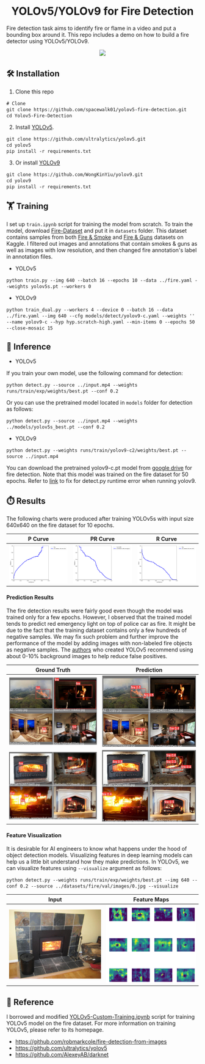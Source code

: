 <h1 align="center"><span>YOLOv5/YOLOv9 for Fire Detection</span></h1>

Fire detection task aims to identify fire or flame in a video and put a bounding box around it. This repo includes a demo on how to build a fire detector using YOLOv5/YOLOv9. 

<p align="center">
  <img src="results/result.gif" />
</p>

## 🛠️ Installation
1. Clone this repo 
``` shell
# Clone
git clone https://github.com/spacewalk01/yolov5-fire-detection.git
cd Yolov5-Fire-Detection
```

2. Install [YOLOv5](https://github.com/ultralytics/yolov5). 
``` shell
git clone https://github.com/ultralytics/yolov5.git 
cd yolov5
pip install -r requirements.txt
```

3. Or install [YOLOv9](https://github.com/WongKinYiu/yolov9.git)
``` shell
git clone https://github.com/WongKinYiu/yolov9.git
cd yolov9
pip install -r requirements.txt
```

## 🏋️ Training
I set up ```train.ipynb``` script for training the model from scratch. To train the model, download [Fire-Dataset](https://drive.google.com/file/d/1TQKA9nzo0BVwtmojmSusDt5j02KWzIu9/view?usp=sharing) and put it in ```datasets``` folder. This dataset contains samples from both [Fire & Smoke](https://www.kaggle.com/dataclusterlabs/fire-and-smoke-dataset) and [Fire & Guns](https://www.kaggle.com/atulyakumar98/fire-and-gun-dataset) datasets on Kaggle. I filtered out images and annotations that contain smokes & guns as well as images with low resolution, and then changed fire annotation's label in annotation files.

- YOLOv5
```
python train.py --img 640 --batch 16 --epochs 10 --data ../fire.yaml --weights yolov5s.pt --workers 0
```

- YOLOv9
```
python train_dual.py --workers 4 --device 0 --batch 16 --data ../fire.yaml --img 640 --cfg models/detect/yolov9-c.yaml --weights '' --name yolov9-c --hyp hyp.scratch-high.yaml --min-items 0 --epochs 50 --close-mosaic 15
```

## 🌱 Inference

- YOLOv5
  
If you train your own model, use the following command for detection:
``` shell
python detect.py --source ../input.mp4 --weights runs/train/exp/weights/best.pt --conf 0.2
```
Or you can use the pretrained model located in ```models``` folder for detection as follows:
``` shell
python detect.py --source ../input.mp4 --weights ../models/yolov5s_best.pt --conf 0.2
```

- YOLOv9

``` shell
python detect.py --weights runs/train/yolov9-c2/weights/best.pt --source ../input.mp4
```

You can download the pretrained yolov9-c.pt model from [google drive](https://drive.google.com/file/d/1nV5C3dbc_Q3CoczHaERTojr78-SFPdMI/view?usp=sharing) for fire detection. Note that this model was trained on the fire dataset for 50 epochs. Refer to [link](https://github.com/WongKinYiu/yolov9/issues/162) to fix for detect.py runtime error when running yolov9.

## ⏱️ Results
The following charts were produced after training YOLOv5s with input size 640x640 on the fire dataset for 10 epochs.

| P Curve | PR Curve | R Curve |
| :-: | :-: | :-: |
| ![](results/P_curve.png) | ![](results/PR_curve.png) | ![](results/R_curve.png) |

#### Prediction Results
The fire detection results were fairly good even though the model was trained only for a few epochs. However, I observed that the trained model tends to predict red emergency light on top of police car as fire. It might be due to the fact that the training dataset contains only a few hundreds of negative samples. We may fix such problem and further improve the performance of the model by adding images with non-labeled fire objects as negative samples. The [authors](https://github.com/ultralytics/yolov5/wiki/Tips-for-Best-Training-Results) who created YOLOv5 recommend using about 0-10% background images to help reduce false positives. 

| Ground Truth | Prediction | 
| :-: | :-: |
| ![](results/val_batch2_labels_1.jpg) | ![](results/val_batch2_pred_1.jpg) |
| ![](results/val_batch2_labels_2.jpg) | ![](results/val_batch2_pred_2.jpg) | 

#### Feature Visualization
It is desirable for AI engineers to know what happens under the hood of object detection models. Visualizing features in deep learning models can help us a little bit understand how they make predictions. In YOLOv5, we can visualize features using ```--visualize``` argument as follows:

```
python detect.py --weights runs/train/exp/weights/best.pt --img 640 --conf 0.2 --source ../datasets/fire/val/images/0.jpg --visualize
```

| Input | Feature Maps | 
| :-: | :-: |
| ![](results/004dec94c5de631f.jpg) | ![](results/stage23_C3_features.png) |

## 🔗 Reference
I borrowed and modified [YOLOv5-Custom-Training.ipynb](https://github.com/ultralytics/yolov5/wiki/Train-Custom-Data) script for training YOLOv5 model on the fire dataset. For more information on training YOLOv5, please refer to its homepage.
* https://github.com/robmarkcole/fire-detection-from-images
* https://github.com/ultralytics/yolov5
* https://github.com/AlexeyAB/darknet
